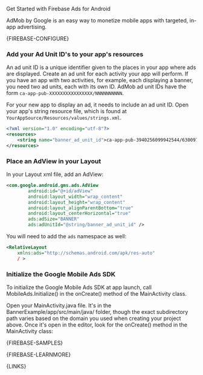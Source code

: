 Get Started with Firebase Ads for Android

AdMob by Google is an easy way to monetize mobile apps with targeted, in-app advertising.


{FIREBASE-CONFIGURE}


### Add your Ad Unit ID's to your app's resources

An ad unit ID is a unique identifier given to the places in your app where ads are displayed. Create an ad unit for each activity your app will perform. If you have an app with two activities, for example, each displaying a banner, you need two ad units, each with its own ID. AdMob ad unit IDs have the form `ca-app-pub-XXXXXXXXXXXXXXXX/NNNNNNNNNN`.

For your new app to display an ad, it needs to include an ad unit ID. Open your app's string resource file, which is found at `YourAppSource/Resources/values/strings.xml`.

```xml
<?xml version="1.0" encoding="utf-8"?>
<resources>
    <string name="banner_ad_unit_id">ca-app-pub-3940256099942544/6300978111</string>
</resources>
```

### Place an AdView in your Layout

In your Layout xml file, add an AdView:

```xml
<com.google.android.gms.ads.AdView
        android:id="@+id/adView"
        android:layout_width="wrap_content"
        android:layout_height="wrap_content"
        android:layout_alignParentBottom="true"
        android:layout_centerHorizontal="true"
        ads:adSize="BANNER"
        ads:adUnitId="@string/banner_ad_unit_id" />
```

You will need to add the `ads` namespace as well:

```xml
<RelativeLayout
	xmlns:ads="http://schemas.android.com/apk/res-auto"
	/ >
```


### Initialize the Google Mobile Ads SDK

To initialize the Google Mobile Ads SDK at app launch, call MobileAds.Initialize() in the onCreate() method of the MainActivity class.

Open your MainActivity.java file. It's in the BannerExample/app/src/main/java/ folder, though the exact subdirectory path varies based on the domain you used when creating your project above. Once it's open in the editor, look for the onCreate() method in the MainActivity class:

   


{FIREBASE-SAMPLES}



{FIREBASE-LEARNMORE}



{LINKS}

